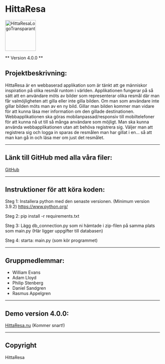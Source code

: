 # HittaResa

<img width="100" alt="HittaResaLogoTransparant" src="https://user-images.githubusercontent.com/69593731/114869431-411f8600-9df7-11eb-8730-e53df3652807.png">

** Version 4.0.0 **

## Projektbeskrivning:

HittaResa är en webbaserad applikation som är tänkt att ge människor inspiration på olika resmål runtom i världen. Applikationen fungerar på så sätt att en användare möts av bilder som representerar olika resmål där man får valmöjligheten att gilla eller inte gilla bilden. Om man som användare inte gillar bilden möts man av en ny bild. Gillar man bilden kommer man vidare för att kunna läsa mer information om den gillade destinationen. Webbapplikationen ska göras mobilanpassad/responsiv till mobiltelefoner för att kunna nå ut till så många användare som möjligt. Man ska kunna använda webbapplikationen utan att behöva registrera sig. Väljer man att registrera sig och logga in sparas de resmålen man har gillat i en… så att man kan gå in och läsa mer om just det resmålet.


---
## Länk till GitHub med alla våra filer:

[GitHub](https://github.com/williamevans98/HittaResa)

---
## Instruktioner för att köra koden:

Steg 1:
Installera python med den senaste versionen.
(Minimum version 3.9.2)
https://www.python.org/

Steg 2:
pip install -r requirements.txt

Steg 3:
Lägg db_connection.py som ni hämtade i zip-filen på samma plats som main.py (Här ligger uppgifter till databasen)

Steg 4:
starta: main.py (som kör programmet)

---
## Gruppmedlemmar:

- William Evans 
- Adam Lloyd
- Philip Stenberg
- Daniel Sandgren
- Rasmus Appelgren

---
## Demo version 4.0.0:
[HittaResa.nu](hittaresa.nu) (Kommer snart!)

---
## Copyright

HittaResa
